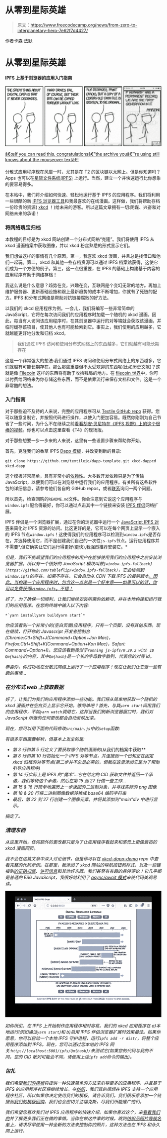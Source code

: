 # 从零到星际英雄

> 原文：<https://www.freecodecamp.org/news/from-zero-to-interplanetary-hero-7e62f7d4427/>

作者卡森·法默

# 从零到星际英雄

#### IPFS 上基于浏览器的应用入门指南

![1*GGQAuJS_S0gonQc3goq0Vw](img/7b75c8b8e76420cdc3bc3fdb794b353e.png)

[â€œIf you can read this, congratulationsâ€”the archive youâ€™re using still knows about the mouseover textâ€!](https://xkcd.com/1683/)

分散式应用程序现在风靡一时，尤其是在 T2 的区块链以太网上。但是你知道吗？Apps 也可以在[星际文件系统(IPFS)](https://ipfs.io/) 上运行。当然，建立一个并快速运行比你想象的要容易得多。

在本帖中，我们将介绍如何快速、轻松地运行基于 IPFS 的应用程序。我们将利用一些很酷的新 [IPFS 浏览器工具](https://blog.ipfs.io/35-ipfs-companion-2-2-0/#hn2)和我最喜欢的在线漫画。这样做，我们将帮助存档一份珍贵的资源( [xkcd](https://xkcd.com/) ！)给未来的游客。所以这篇文章拥有一切:阴谋、兴奋和对网络未来的承诺！

### 将网络瑰宝归档

本教程的目标是为 xkcd 网站创建一个分布式网络“克隆”。我们将使用 IPFS 从 xkcd 漫画档案中获取图像，并以 xkcd 粉丝熟悉的形式显示它们。

我们想做这样的事情有几个原因。第一，我喜欢 xkcd 漫画，并且总是找借口和他们一起玩。第二，xkcd 和其他一些存档资源可以通过 IPFS 档案馆获得，这使它们成为一个方便的例子。第三，这一点很重要，在 IPFS 的基础上构建基于内容的应用程序有助于网络存档！

我这么说是什么意思？趋势在变，兴趣在变，互联网是个变幻无常的地方。再加上维护服务器、更新基础设施和跟上最新趋势的成本不断增加，你就有了死链的配方。IPFS 和分布式网络是帮助对抗链接腐败的好方法。

以我们的 xkcd 应用程序为例。一会儿，我们将编写一些非常简单的 JavaScript，它将在每次访问我们的应用程序时加载一个随机的 xkcd 漫画。因此，每当有人访问该应用程序时，在其浏览器中运行的对等端就会获取该漫画，并临时缓存该项目，使其他人也有可能检索到它。事实上，我们使用的应用越多，它就越能更好地分发和归档 xkcd。

> 我们通过 IPFS 访问和使用分布式网络上的东西越多，它们就越有可能长期存在

这是一个非常强大的想法:我们通过 IPFS 访问和使用分布式网络上的东西越多，它们就越有可能长期存在。那么那些重要但不太受欢迎的东西呢(比如历史文献)？这就是像 [Filecoin](https://filecoin.io/) 这样的东西将有助于收拾残局的地方。在 [filecoin 世界](https://coincentral.com/filecoin-beginners-guide-largest-ever-ico/)中，你可以付费给网络来为你存储这些东西，而不是依靠流行来保存文档和文件。这是一个非常酷的想法。

### 入门指南

对于那些迫不及待的人来说，完整的应用程序可从 [Textile GitHub repo](https://github.com/textileio/xkcd-dapp-demo) 获得。您可以随意复制它，并按照代码进行操作，以使入门更加容易。既然你刚刚为自己节省了一些时间，为什么不在继续之前[看看胡安·贝尼特在《IPFS 视野》上的这个很棒的视频](https://www.youtube.com/watch?v=HUVmypx9HGI)。你也可以点击这里查看《T4》的现场版。

对于那些想要一步一步来的人来说，这里有一些设置步骤来帮助你开始。

首先，克隆我们的香草 IPFS [Dapp 模板](https://github.com/textileio/dapp-template)，并改变到新的目录:

```
git clone https://github.com/textileio/dapp-template.git xkcd-dappcd xkcd-dapp
```

这个模板非常简单，具有非常小的[依赖性](https://github.com/textileio/dapp-template/blob/carson/xkcd-demo/package.json)。大多数开发依赖只是为了传输 JavaScript，以便我们可以在浏览器中运行我们的应用程序。有关所有这些软件包的详细信息，请参考他们各自的 GitHub repos，或者[联系](https://www.textile.io/)询问一两个问题。

所以首先，检查回购的`README.md`文件。你会注意到它说这个应用程序与`window.ipfs`配合得最好，你可以通过点击其中一个链接来安装 [IPFS 伴侣](https://github.com/ipfs-shipyard/ipfs-companion)网络扩展。

IPFS 伴侣是一个浏览器扩展，通过在你的浏览器中运行一个 [JavaScript IPFS 对等](https://github.com/ipfs/js-ipfs)来简化对 IPFS 资源的访问。比这更好的是，它可以在每个网页上显示一个嵌入的 IPFS 节点`window.ipfs`！这使得我们的应用程序可以检测到`window.ipfs`是否存在，并选择使用它，而不是创建我们自己的一次性`js-ipfs`节点。运行应用程序并不需要*,但它确实让它们运行得更好(更快),我强烈推荐安装它。*

*但是，我们不能期望我们的应用程序的用户在能够使用我们的应用程序之前安装浏览器扩展。所以有一个很好的 JavaScript 模块叫做`[window.ipfs-fallback](https://github.com/tableflip/window.ipfs-fallback)`，它会检测到`window.ipfs`的存在，如果不存在，它会自动从 CDN 下载 IPFS 的最新版本[。因此，当构建一个应用程序时，包含这一点总是一个好主意——如果可以的话，你可以免费获得`window.ipfs`。不错！](https://unpkg.com/ipfs/dist/index.min.js)*

*好了，为了确保一切顺利，让我们继续安装所需的依赖项，并在本地构建和运行我们的应用程序。在您的终端中输入以下内容:*

```
*`yarn installyarn buildyarn start`*
```

*你应该看到一个非常小的(空白页面)应用程序，只有一个页脚，没有其他东西。现在继续，打开你的 Javascript 开发者控制台(Chrome:Ctl+Shift+J(Command+Option+Jon Mac)，Firefox:Ctrl+Shift+K(Command+Option+Kon Mac)，Safari: Command+Option+I)。您应该看到类似于`running js-ipfs/0.29.2 with ID Qm{hash}`的内容，其中`Qm{hash}`是一个长的字母数字散列，代表您的对等 id。*

*恭喜你，你成功地在分散式网络上运行了一个应用程序！现在让我们让它做一些有趣的事情…*

### *在分布式 web 上获取数据*

*好了，让我们为我们的应用程序添加一些功能。我们将从简单地获取一个随机的 xkcd 漫画并在空白页上显示它开始。够简单吧？首先，与其`yarn start`调用我们的应用程序，不如`yarn watch`调用它，这样当我们刷新浏览器窗口时，我们对 JavaScript 所做的任何更改都会自动反映出来。*

*现在，您可以用下面的代码修改`src/main.js`中的`setup`函数:*

*有很多东西需要解析，但基本上发生的是:*

*   *第 3 行和第 5 行定义了要获取哪个随机漫画的*(从我们的档案中获取**
*   *第 8 行和第 10 行初始化一个 IPFS 对等节点，并连接到一个已知正在固定 xkcd 归档的对等节点(第二步并不总是必需的，但我在这里添加它是为了帮助引导应用程序)*
*   *第 14 行实际上是 IPFS 的“魔术”…它在给定的 CID 获取文件并返回一个承诺，我们等待这个承诺，然后在第 15 到 27 行做一些工作…*
*   *第 15 & 16 行简单地遍历上一步返回的二进制对象，并寻找实际的 png 图像*
*   *第 18 & 20 行将二进制图像数据转换成 base64 编码字符串*
*   *最后，第 22 到 27 行创建一个图像元素，并将其添加到“main”div 中进行显示。*

*搞定了。*

### *清理东西*

*从这里开始，任何额外的更改都只是为了让应用程序看起来和感觉上更像最初的 xkcd 漫画网页。*

*我不会在这篇文章中深入讨论细节，但是你可以在 [xkcd-dapp-demo](https://github.com/textileio/xkcd-dapp-demo) repo 中查看完整的代码示例。在那里，我添加了 xkcd 网站的导航按钮和样式，以及一些链接到[的正确归属](https://ipfs.io/ipfs/QmWEAXcqwq5zY2u8Z1mii5m3MXricctd7efFep7sSEWZQz/about.html)、[许可信息](https://ipfs.io/ipfs/QmWEAXcqwq5zY2u8Z1mii5m3MXricctd7efFep7sSEWZQz/license.html)和其他好东西。我们甚至有有趣的悬停评论！它几乎都是普通的 ES6 JavaScript，我很好地利用了 [async/await 模式](https://davidwalsh.name/async-await)来使代码美观易读。*

*![1*2DSOGJ4sBp5Njb7hN3RF_Q](img/594d8e62cb8635615a7a410833aaffd7.png)*

*如你所见，在 IPFS 上开始制作应用程序相对容易。我们的 xkcd 应用程序在 a)本地运行(例如通过`yarn start`)和 b)启用 IPFS 伴侣浏览器扩展时效果最佳。如果你愿意，你可以启动一个本地 IPFS 守护进程，运行`ipfs add -r dist/`，将整个应用程序添加到 IPFS。现在，您可以通过您本地的 IPFS 网关:`http://localhost:5001/ipfs/Qm{hash}/`来测试它(如果您的代码与我的不同，您的 CID 散列可能会不同，请使用上述`ipfs add`命令的输出)。*

### *包扎*

*我们希望[我们的模板](https://github.com/textileio/dapp-template)将提供一种快速简单的方法来引导更多的应用程序，并且基于 IPFS 的应用程序社区将继续增长。在[纺织](https://www.textile.io/)，我们真的很想在 IPFS 支持一个应用程序社区，所以如果你决定使用我们的模板，请告诉我们，我们很乐意添加一个链接到[我们的模板回购](https://github.com/textileio/dapp-template/blob/master/README.md)。我们也会密切关注福克斯，尽我们所能推广他们。*

*我们希望您喜欢我们对 IPFS 应用程序的快速介绍。如果你喜欢这个，来[看看我们的](https://www.textile.photos/)并了解更多我们正在做的事情。当你在做这件事的时候，跳到[纺织品照片等候名单](https://www.producthunt.com/upcoming/textile-photos)上，请求尽早使用一种全新的方法来控制你的照片，这种方法也在 IPFS 和永久网上运行。*